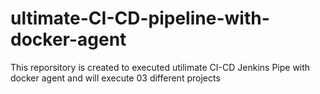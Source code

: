 # ultimate-CI-CD-pipeline-with-docker-agent
This reporsitory is created to executed utilimate CI-CD Jenkins Pipe with docker agent and will execute 03 different projects
